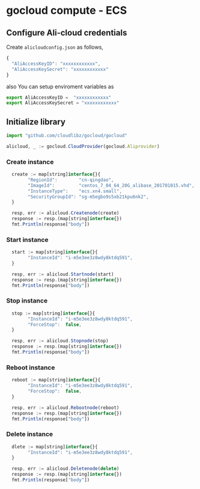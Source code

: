 # gocloud compute - ECS

## Configure Ali-cloud credentials

Create `alicloudconfig.json` as follows,
```js
{
  "AliAccessKeyID": "xxxxxxxxxxxx",
  "AliAccessKeySecret": "xxxxxxxxxxxx"
}
```

also You can setup enviroment variables as

```js
export AliAccessKeyID =  "xxxxxxxxxxxx"
export AliAccessKeySecret = "xxxxxxxxxxxx"
```

## Initialize library

```js
import "github.com/cloudlibz/gocloud/gocloud"

alicloud, _ := gocloud.CloudProvider(gocloud.Aliprovider)
```

### Create instance

```js
  create := map[string]interface{}{
        "RegionId":        "cn-qingdao",
        "ImageId":         "centos_7_04_64_20G_alibase_201701015.vhd",
	    "InstanceType":    "ecs.xn4.small",
	    "SecurityGroupId": "sg-m5egbo9s5xb21kpu6nk2",
  }

  resp, err := alicloud.Createnode(create)
  response := resp.(map[string]interface{})
  fmt.Println(response["body"])
```

### Start instance

```js
  start := map[string]interface{}{
        "InstanceId": "i-m5e3ee3z8wdy8ktdq591",
  }

  resp, err := alicloud.Startnode(start)
  response := resp.(map[string]interface{})
  fmt.Println(response["body"])
```

### Stop instance

```js
  stop := map[string]interface{}{
        "InstanceId": "i-m5e3ee3z8wdy8ktdq591",
		"ForceStop":  false,
  }

  resp, err := alicloud.Stopnode(stop)
  response := resp.(map[string]interface{})
  fmt.Println(response["body"])
```

### Reboot instance

```js
  reboot := map[string]interface{}{
		"InstanceId": "i-m5e3ee3z8wdy8ktdq591",
		"ForceStop":  false,
  }

  resp, err := alicloud.Rebootnode(reboot)
  response := resp.(map[string]interface{})
  fmt.Println(response["body"])
```

### Delete instance

```js
  dlete := map[string]interface{}{
		"InstanceId": "i-m5e3ee3z8wdy8ktdq591",
  }

  resp, err := alicloud.Deletenode(delete)
  response := resp.(map[string]interface{})
  fmt.Println(response["body"])
```
